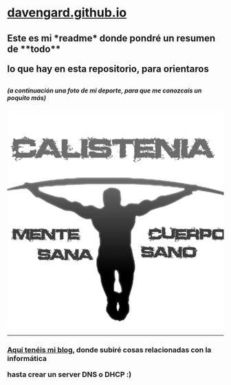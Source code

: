 
<h1><a href=https://davengard.github.io/>davengard.github.io</a></h1>
<p>
 <h2><p>Este es mi *readme* donde pondré un resumen de **todo**</p>
     <p>lo que hay en esta repositorio, para orientaros</p><h2>
  <h5>(a continuación una foto de mi deporte, para que me conozcais un poquito más)</h5>
  
  ![calistenia](calistenia.png)
  
 <hr>
 
 
 
 <p><h3><a href=https://davengard.wordpress.com/>Aquí tenéis mi blog</a>, donde subiré cosas relacionadas con la informática</p>
 hasta crear un server DNS o DHCP :)</h3>

